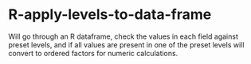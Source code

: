 # R-apply-levels-to-data-frame
Will go through an R dataframe, check the values in each field against preset levels, and if all values are present in one of the preset levels will convert to ordered factors for numeric calculations.
